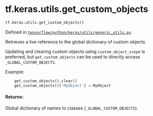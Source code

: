 <div itemscope itemtype="http://developers.google.com/ReferenceObject">
<meta itemprop="name" content="tf.keras.utils.get_custom_objects" />
</div>

# tf.keras.utils.get_custom_objects

``` python
tf.keras.utils.get_custom_objects()
```



Defined in [`tensorflow/python/keras/utils/generic_utils.py`](https://www.tensorflow.org/code/tensorflow/python/keras/utils/generic_utils.py).

Retrieves a live reference to the global dictionary of custom objects.

Updating and clearing custom objects using `custom_object_scope`
is preferred, but `get_custom_objects` can
be used to directly access `_GLOBAL_CUSTOM_OBJECTS`.

Example:

```python
    get_custom_objects().clear()
    get_custom_objects()['MyObject'] = MyObject
```

#### Returns:

Global dictionary of names to classes (`_GLOBAL_CUSTOM_OBJECTS`).
